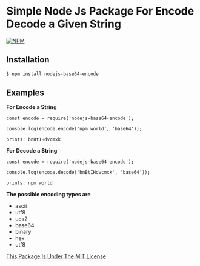Simple Node Js Package For Encode Decode a Given String
===============================================

[![NPM](https://nodei.co/npm/nodejs-base64-encode.png)](https://nodei.co/npm/nodejs-base64-encode/)

## Installation

```bash
$ npm install nodejs-base64-encode
```

## Examples

**For Encode a String**

    const encode = require('nodejs-base64-encode');

    console.log(encode.encode('npm world', 'base64'));

    prints: bnBtIHdvcmxk

**For Decode a String**

    const encode = require('nodejs-base64-encode');

    console.log(encode.decode('bnBtIHdvcmxk', 'base64'));

    prints: npm world

**The possible encoding types are**

- ascii
- utf8
- ucs2
- base64
- binary
- hex
- utf8

[This Package Is Under The MIT License](https://raw.githubusercontent.com/praveenp30/nodejs-base64-encode/master/LICENSE.txt)

